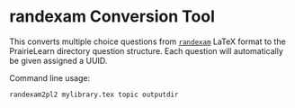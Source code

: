 # randexam Conversion Tool

This converts multiple choice questions from [`randexam`](https://github.com/mwest1066/randexam)
LaTeX format to the PrairieLearn directory question structure. Each question will automatically
be given assigned a UUID.

Command line usage:

```bash
randexam2pl2 mylibrary.tex topic outputdir
```
